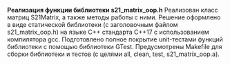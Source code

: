 **Реализация функции библиотеки s21_matrix_oop.h**
Реализован класс матриц S21Matrix, а также методы работы с ними.
Решение оформлено в виде статической библиотеки (с заголовочным файлом s21_matrix_oop.h) на языке С++ стандарта C++17 с использованием компилятора gcc.
Подготовлено полное покрытие unit-тестами функций библиотеки c помощью библиотеки GTest.
Предусмотрены Makefile для сборки библиотеки и тестов (с целями all, clean, test, s21_matrix_oop.a).

